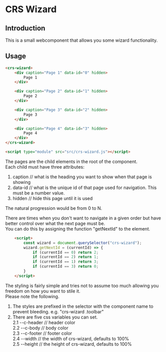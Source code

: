 # CRS Wizard

## Introduction

This is a small webcomponent that allows you some wizard functionality.

## Usage

```html 
<crs-wizard>
    <div caption="Page 1" data-id="0" hidden>
        Page 1
    </div>

    <div caption="Page 2" data-id="1" hidden>
        Page 2
    </div>

    <div caption="Page 3" data-id="2" hidden>
        Page 3
    </div>

    <div caption="Page 4" data-id="3" hidden>
        Page 4
    </div>
</crs-wizard>

<script type="module" src="src/crs-wizard.js"></script>
```

The pages are the child elements in the root of the component.  
Each child must have three attributes:  

1. caption // what is the heading you want to show when that page is showing
1. data-id // what is the unique id of that page used for navigation. This must be a number value.
1. hidden // hide this page until it is used

The natural progression would be from 0 to N.

There are times when you don't want to navigate in a given order but have better control over what the next page must be.  
You can do this by assigning the function "getNextId" to the element.

```html
    <script>
        const wizard = document.querySelector("crs-wizard");
        wizard.getNextId = (currentId) => {
            if (currentId == 0) return 2;
            if (currentId == 2) return 1;
            if (currentId == 1) return 3;
            if (currentId == 3) return 0;
        }
    </script>
```

The styling is fairly simple and tries not to assume too much allowing you freedom on how you want to stile it.  
Please note the following.

1. The styles are prefixed in the selector with the component name to prevent bleeding. e.g. "crs-wizard .toolbar"
1. There are five css variables you can set.  
2.1 --c-header // header color  
2.2 --c-body // body color  
2.3 --c-footer // footer color  
2.4 --width // the width of crs-wizard, defaults to 100%  
2.5 --height // the height of crs-wizard, defaults to 100%  

